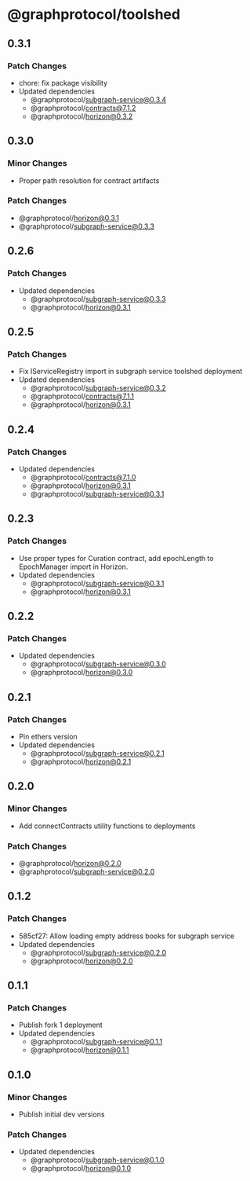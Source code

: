 # @graphprotocol/toolshed

## 0.3.1

### Patch Changes

- chore: fix package visibility
- Updated dependencies
  - @graphprotocol/subgraph-service@0.3.4
  - @graphprotocol/contracts@7.1.2
  - @graphprotocol/horizon@0.3.2

## 0.3.0

### Minor Changes

- Proper path resolution for contract artifacts

### Patch Changes

- @graphprotocol/horizon@0.3.1
- @graphprotocol/subgraph-service@0.3.3

## 0.2.6

### Patch Changes

- Updated dependencies
  - @graphprotocol/subgraph-service@0.3.3
  - @graphprotocol/horizon@0.3.1

## 0.2.5

### Patch Changes

- Fix IServiceRegistry import in subgraph service toolshed deployment
- Updated dependencies
  - @graphprotocol/subgraph-service@0.3.2
  - @graphprotocol/contracts@7.1.1
  - @graphprotocol/horizon@0.3.1

## 0.2.4

### Patch Changes

- Updated dependencies
  - @graphprotocol/contracts@7.1.0
  - @graphprotocol/horizon@0.3.1
  - @graphprotocol/subgraph-service@0.3.1

## 0.2.3

### Patch Changes

- Use proper types for Curation contract, add epochLength to EpochManager import in Horizon.
- Updated dependencies
  - @graphprotocol/subgraph-service@0.3.1
  - @graphprotocol/horizon@0.3.1

## 0.2.2

### Patch Changes

- Updated dependencies
  - @graphprotocol/subgraph-service@0.3.0
  - @graphprotocol/horizon@0.3.0

## 0.2.1

### Patch Changes

- Pin ethers version
- Updated dependencies
  - @graphprotocol/subgraph-service@0.2.1
  - @graphprotocol/horizon@0.2.1

## 0.2.0

### Minor Changes

- Add connectContracts utility functions to deployments

### Patch Changes

- @graphprotocol/horizon@0.2.0
- @graphprotocol/subgraph-service@0.2.0

## 0.1.2

### Patch Changes

- 585cf27: Allow loading empty address books for subgraph service
- Updated dependencies
  - @graphprotocol/subgraph-service@0.2.0
  - @graphprotocol/horizon@0.2.0

## 0.1.1

### Patch Changes

- Publish fork 1 deployment
- Updated dependencies
  - @graphprotocol/subgraph-service@0.1.1
  - @graphprotocol/horizon@0.1.1

## 0.1.0

### Minor Changes

- Publish initial dev versions

### Patch Changes

- Updated dependencies
  - @graphprotocol/subgraph-service@0.1.0
  - @graphprotocol/horizon@0.1.0
